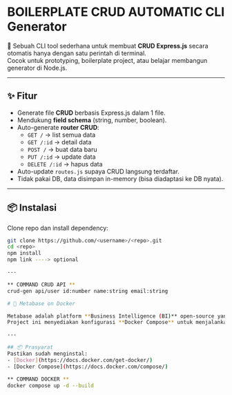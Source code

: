 # BOILERPLATE CRUD AUTOMATIC CLI Generator

🚀 Sebuah CLI tool sederhana untuk membuat **CRUD Express.js** secara otomatis hanya dengan satu perintah di terminal.  
Cocok untuk prototyping, boilerplate project, atau belajar membangun generator di Node.js.

---

## ✨ Fitur
- Generate file **CRUD** berbasis Express.js dalam 1 file.
- Mendukung **field schema** (string, number, boolean).
- Auto-generate **router CRUD**:
  - `GET /` → list semua data
  - `GET /:id` → detail data
  - `POST /` → buat data baru
  - `PUT /:id` → update data
  - `DELETE /:id` → hapus data
- Auto-update `routes.js` supaya CRUD langsung terdaftar.
- Tidak pakai DB, data disimpan in-memory (bisa diadaptasi ke DB nyata).

---

## 📦 Instalasi
Clone repo dan install dependency:
```bash
git clone https://github.com/<username>/<repo>.git
cd <repo>
npm install
npm link ----> optional

---

** COMMAND CRUD API **
crud-gen api/user id:number name:string email:string

# 🚀 Metabase on Docker

Metabase adalah platform **Business Intelligence (BI)** open-source yang mudah digunakan untuk membuat dashboard, report, dan eksplorasi data.  
Project ini menyediakan konfigurasi **Docker Compose** untuk menjalankan **Metabase + PostgreSQL + Redis + MongoDB** secara cepat.

---

## 📦 Prasyarat
Pastikan sudah menginstal:
- [Docker](https://docs.docker.com/get-docker/)
- [Docker Compose](https://docs.docker.com/compose/)

** COMMAND DOCKER **
docker compose up -d --build